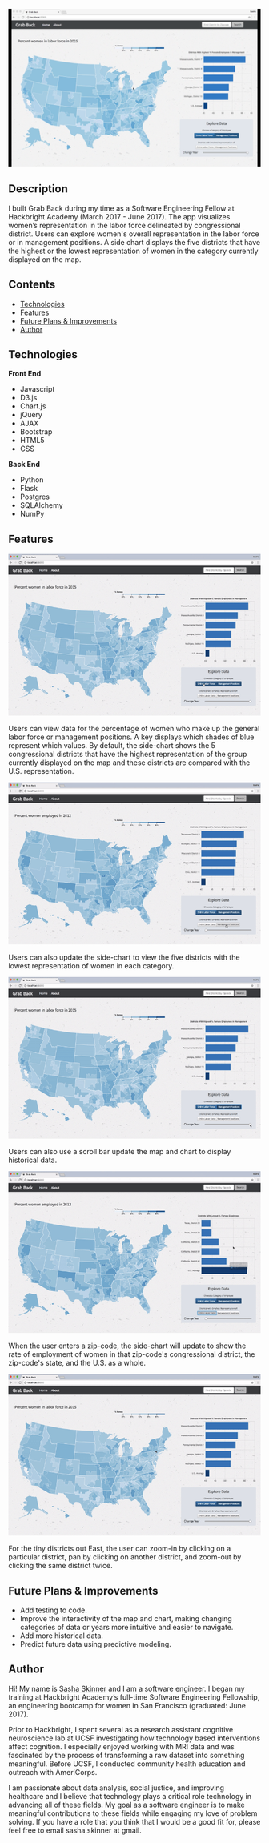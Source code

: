 <kbd>![Grab Back](/static/img/grabBack-home.png)</kbd>

## Description
I built Grab Back during my time as a Software Engineering Fellow at Hackbright Academy (March 2017 - June 2017). The app visualizes women’s representation in the labor force delineated by congressional district. Users can explore women's overall representation in the labor force or in management positions. A side chart displays the five districts that have the highest or the lowest representation of women in the category currently displayed on the map. 

## Contents
* [Technologies](#technologies)
* [Features](#features)
* [Future Plans & Improvements](#improvements)
* [Author](#author)

## <a name="technologies"></a>Technologies

<b>Front End</b>
* Javascript
* D3.js
* Chart.js
* jQuery
* AJAX
* Bootstrap
* HTML5
* CSS

<b>Back End</b>
* Python
* Flask
* Postgres
* SQLAlchemy
* NumPy


## <a name="features"></a>Features

<kbd>![Home](/static/gif/grabBack_toggleCat.gif)</kbd>

Users can view data for the percentage of women who make up the general labor force or management positions. A key displays which shades of blue represent which values. By default, the side-chart shows the 5 congressional districts that have the highest representation of the group currently displayed on the map and these districts are compared with the U.S. representation.

<kbd>![Change Categories](/static/gif/grabBack_toggleLowest.gif)</kbd>

Users can also update the side-chart to view the five districts with the lowest representation of women in each category. 

<kbd>![Historical](/static/gif/grabBack_scrollYear.gif)</kbd>

Users can also use a scroll bar update the map and chart to display historical data.

<kbd>![Zipcode](/static/gif/grabBack_zipSearch.gif)</kbd>

When the user enters a zip-code, the side-chart will update to show the rate of employment of women in that zip-code's congressional district, the zip-code's state, and the U.S. as a whole. 

<kbd>![Zipcode](/static/gif/grabBack-zoom.gif)</kbd>

For the tiny districts out East, the user can zoom-in by clicking on a particular district, pan by clicking on another district, and zoom-out by clicking the same district twice.

## <a name="improvements"></a>Future Plans & Improvements

* Add testing to code.
* Improve the interactivity of the map and chart, making changing categories of data or years more intuitive and easier to navigate.
* Add more historical data.
* Predict future data using predictive modeling.


## <a name="author"></a>Author
Hi! My name is [Sasha Skinner](https://www.linkedin.com/in/sashaskinner) and I am a software engineer. I began my training at Hackbright Academy’s full-time Software Engineering Fellowship, an engineering bootcamp for women in San Francisco (graduated: June 2017). 
 
Prior to Hackbright, I spent several as a research assistant cognitive neuroscience lab at UCSF investigating how technology based interventions affect cognition. I especially enjoyed working with MRI data and was fascinated by the process of transforming a raw dataset into something meaningful. Before UCSF, I conducted community health education and outreach with AmeriCorps. 
 
I am passionate about data analysis, social justice, and improving healthcare and I believe that technology plays a critical role technology in advancing all of these fields. My goal as a software engineer is to make meaningful contributions to these fields while engaging my love of problem solving. If you have a role that you think that I would be a good fit for, please feel free to email sasha.skinner at gmail. 
